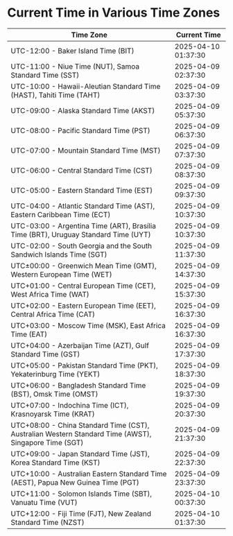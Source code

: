 # Current Time in Various Time Zones

| Time Zone | Current Time |
|-----------|--------------|
| UTC-12:00 - Baker Island Time (BIT) | 2025-04-10 01:37:30 |
| UTC-11:00 - Niue Time (NUT), Samoa Standard Time (SST) | 2025-04-09 02:37:30 |
| UTC-10:00 - Hawaii-Aleutian Standard Time (HAST), Tahiti Time (TAHT) | 2025-04-09 03:37:30 |
| UTC-09:00 - Alaska Standard Time (AKST) | 2025-04-09 05:37:30 |
| UTC-08:00 - Pacific Standard Time (PST) | 2025-04-09 06:37:30 |
| UTC-07:00 - Mountain Standard Time (MST) | 2025-04-09 07:37:30 |
| UTC-06:00 - Central Standard Time (CST) | 2025-04-09 08:37:30 |
| UTC-05:00 - Eastern Standard Time (EST) | 2025-04-09 09:37:30 |
| UTC-04:00 - Atlantic Standard Time (AST), Eastern Caribbean Time (ECT) | 2025-04-09 10:37:30 |
| UTC-03:00 - Argentina Time (ART), Brasília Time (BRT), Uruguay Standard Time (UYT) | 2025-04-09 10:37:30 |
| UTC-02:00 - South Georgia and the South Sandwich Islands Time (SGT) | 2025-04-09 11:37:30 |
| UTC±00:00 - Greenwich Mean Time (GMT), Western European Time (WET) | 2025-04-09 14:37:30 |
| UTC+01:00 - Central European Time (CET), West Africa Time (WAT) | 2025-04-09 15:37:30 |
| UTC+02:00 - Eastern European Time (EET), Central Africa Time (CAT) | 2025-04-09 16:37:30 |
| UTC+03:00 - Moscow Time (MSK), East Africa Time (EAT) | 2025-04-09 16:37:30 |
| UTC+04:00 - Azerbaijan Time (AZT), Gulf Standard Time (GST) | 2025-04-09 17:37:30 |
| UTC+05:00 - Pakistan Standard Time (PKT), Yekaterinburg Time (YEKT) | 2025-04-09 18:37:30 |
| UTC+06:00 - Bangladesh Standard Time (BST), Omsk Time (OMST) | 2025-04-09 19:37:30 |
| UTC+07:00 - Indochina Time (ICT), Krasnoyarsk Time (KRAT) | 2025-04-09 20:37:30 |
| UTC+08:00 - China Standard Time (CST), Australian Western Standard Time (AWST), Singapore Time (SGT) | 2025-04-09 21:37:30 |
| UTC+09:00 - Japan Standard Time (JST), Korea Standard Time (KST) | 2025-04-09 22:37:30 |
| UTC+10:00 - Australian Eastern Standard Time (AEST), Papua New Guinea Time (PGT) | 2025-04-09 23:37:30 |
| UTC+11:00 - Solomon Islands Time (SBT), Vanuatu Time (VUT) | 2025-04-10 00:37:30 |
| UTC+12:00 - Fiji Time (FJT), New Zealand Standard Time (NZST) | 2025-04-10 01:37:30 |
